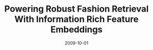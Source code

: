 ---
title: "Powering Robust Fashion Retrieval With Information Rich Feature Embeddings"
collection: publications
permalink: /publication/1
excerpt: '<b>Best Paper Award</b> at IEEE Computer Vision and Pattern Recognition Workshop (Fashion and Subjective Search)'
date: 2009-10-01
venue: 'Journal 1'
paperurl: 'http://openaccess.thecvf.com/content_CVPRW_2019/papers/FFSS-USAD/Chopra_Powering_Robust_Fashion_Retrieval_With_Information_Rich_Feature_Embeddings_CVPRW_2019_paper.pdf'
citation: 'Ayush Chopra*, Abhishek Sinha*, <b>Hiresh Gupta*</b>, Mausoom Sarkar*, Balaji Krishnamurthy'
---